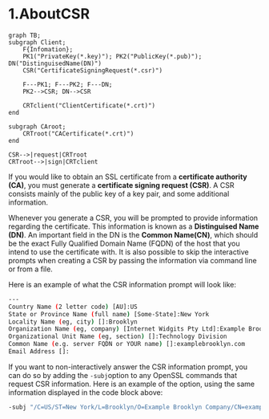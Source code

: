 # 1.AboutCSR

```
graph TB;
subgraph Client;
    F{Infomation};
    PK1("PrivateKey(*.key)"); PK2("PublicKey(*.pub)"); DN("DistinguisedName(DN)")
    CSR("CertificateSigningRequest(*.csr)")

    F---PK1; F---PK2; F---DN;
    PK2-->CSR; DN-->CSR

    CRTclient("ClientCertificate(*.crt)")
end

subgraph CAroot;
    CRTroot("CACertificate(*.crt)")
end

CSR-->|request|CRTroot
CRTroot-->|sign|CRTclient
```

If you would like to obtain an SSL certificate from a **certificate authority (CA)**, you must generate a **certificate signing request (CSR)**. A CSR consists mainly of the public key of a key pair, and some additional information.

Whenever you generate a CSR, you will be prompted to provide information regarding the certificate. This information is known as a **Distinguised Name (DN)**. An important field in the DN is the **Common Name(CN)**, which should be the exact Fully Qualified Domain Name (FQDN) of the host that you intend to use the certificate with. It is also possible to skip the interactive prompts when creating a CSR by passing the information via command line or from a file.

Here is an example of what the CSR information prompt will look like:

```bash
---
Country Name (2 letter code) [AU]:US
State or Province Name (full name) [Some-State]:New York
Locality Name (eg, city) []:Brooklyn
Organization Name (eg, company) [Internet Widgits Pty Ltd]:Example Brooklyn Company
Organizational Unit Name (eg, section) []:Technology Division
Common Name (e.g. server FQDN or YOUR name) []:examplebrooklyn.com
Email Address []:
```

If you want to non-interactively answer the CSR information prompt, you can do so by adding the `-subj`option to any OpenSSL commands that request CSR information. Here is an example of the option, using the same information displayed in the code block above:

```bash
-subj "/C=US/ST=New York/L=Brooklyn/O=Example Brooklyn Company/CN=examplebrooklyn.com"
```
